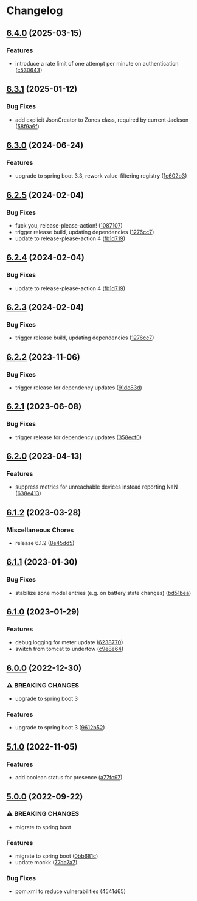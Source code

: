 # Changelog

## [6.4.0](https://github.com/easimon/tado-exporter/compare/6.3.1...6.4.0) (2025-03-15)


### Features

* introduce a rate limit of one attempt per minute on authentication ([c530643](https://github.com/easimon/tado-exporter/commit/c530643fbe30de5f9cf658f5eb2a8d14bab1e535))

## [6.3.1](https://github.com/easimon/tado-exporter/compare/6.3.0...6.3.1) (2025-01-12)


### Bug Fixes

* add explicit JsonCreator to Zones class, required by current Jackson ([58f9a6f](https://github.com/easimon/tado-exporter/commit/58f9a6fa2e16c4187238f9a2c1a31eb5f05233ad))

## [6.3.0](https://github.com/easimon/tado-exporter/compare/6.2.5...6.3.0) (2024-06-24)


### Features

* upgrade to spring boot 3.3, rework value-filtering registry ([1c602b3](https://github.com/easimon/tado-exporter/commit/1c602b3d07c3feee765981c0944219ccfdfeaf5e))

## [6.2.5](https://github.com/easimon/tado-exporter/compare/v6.2.4...6.2.5) (2024-02-04)


### Bug Fixes

* fuck you, release-please-action! ([1087107](https://github.com/easimon/tado-exporter/commit/1087107b691a7dea4d7ddb9a813b4a5fd694d0a6))
* trigger release build, updating dependencies ([1276cc7](https://github.com/easimon/tado-exporter/commit/1276cc7d102ce28b30bd132620652f77867b6ad1))
* update to release-please-action 4 ([fb1d719](https://github.com/easimon/tado-exporter/commit/fb1d719fa8a1dc4d788e4e93c97b31354b4b9db1))

## [6.2.4](https://github.com/easimon/tado-exporter/compare/v6.2.3...v6.2.4) (2024-02-04)


### Bug Fixes

* update to release-please-action 4 ([fb1d719](https://github.com/easimon/tado-exporter/commit/fb1d719fa8a1dc4d788e4e93c97b31354b4b9db1))

## [6.2.3](https://github.com/easimon/tado-exporter/compare/6.2.2...v6.2.3) (2024-02-04)


### Bug Fixes

* trigger release build, updating dependencies ([1276cc7](https://github.com/easimon/tado-exporter/commit/1276cc7d102ce28b30bd132620652f77867b6ad1))

## [6.2.2](https://github.com/easimon/tado-exporter/compare/6.2.1...6.2.2) (2023-11-06)


### Bug Fixes

* trigger release for dependency updates ([91de83d](https://github.com/easimon/tado-exporter/commit/91de83dd66c53f1961fd49f0423df9ecfd94671e))

## [6.2.1](https://github.com/easimon/tado-exporter/compare/6.2.0...6.2.1) (2023-06-08)


### Bug Fixes

* trigger release for dependency updates ([358ecf0](https://github.com/easimon/tado-exporter/commit/358ecf02f43cd2ba1e7fde3bad62c2b44150bfd9))

## [6.2.0](https://github.com/easimon/tado-exporter/compare/6.1.2...6.2.0) (2023-04-13)


### Features

* suppress metrics for unreachable devices instead reporting NaN ([638e413](https://github.com/easimon/tado-exporter/commit/638e413a7f400c7963d2fb8efa5592730508caee))

## [6.1.2](https://github.com/easimon/tado-exporter/compare/6.1.1...6.1.2) (2023-03-28)


### Miscellaneous Chores

* release 6.1.2 ([8e45dd5](https://github.com/easimon/tado-exporter/commit/8e45dd5da9c6f0820d21bd44dc018ea40efa5ea3))

## [6.1.1](https://github.com/easimon/tado-exporter/compare/6.1.0...6.1.1) (2023-01-30)


### Bug Fixes

* stabilize zone model entries (e.g. on battery state changes) ([bd51bea](https://github.com/easimon/tado-exporter/commit/bd51bea5d5d45f62a186d1e21220354a0fd18a8e))

## [6.1.0](https://github.com/easimon/tado-exporter/compare/6.0.0...6.1.0) (2023-01-29)


### Features

* debug logging for meter update ([6238770](https://github.com/easimon/tado-exporter/commit/62387705ec066e7132967e721e2a150c90bb6b55))
* switch from tomcat to undertow ([c9e8e64](https://github.com/easimon/tado-exporter/commit/c9e8e644f1b56b63a6ac43da255e4916cfe768ac))

## [6.0.0](https://github.com/easimon/tado-exporter/compare/5.1.0...6.0.0) (2022-12-30)


### ⚠ BREAKING CHANGES

* upgrade to spring boot 3

### Features

* upgrade to spring boot 3 ([9612b52](https://github.com/easimon/tado-exporter/commit/9612b52d2186a3176681f4b9d2370f35003ae71b))

## [5.1.0](https://github.com/easimon/tado-exporter/compare/5.0.0...5.1.0) (2022-11-05)


### Features

* add boolean status for presence ([a77fc97](https://github.com/easimon/tado-exporter/commit/a77fc97e89d7ba92582805c00491b0509c9959ba))

## [5.0.0](https://github.com/easimon/tado-exporter/compare/4.0.0...5.0.0) (2022-09-22)


### ⚠ BREAKING CHANGES

* migrate to spring boot

### Features

* migrate to spring boot ([0bb681c](https://github.com/easimon/tado-exporter/commit/0bb681c5d5de4c688a5a1e32aa55339ad1448501))
* update mockk ([77da7a7](https://github.com/easimon/tado-exporter/commit/77da7a7f0cdf04d996b1e88a40c11f8f2378da90))


### Bug Fixes

* pom.xml to reduce vulnerabilities ([4541d65](https://github.com/easimon/tado-exporter/commit/4541d65c2689018d8ffc43516b627d1af442c0bf))
